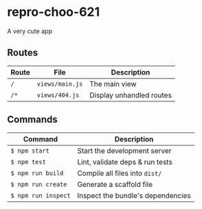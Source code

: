 # repro-choo-621
A very cute app

## Routes
Route              | File               | Description                     |
-------------------|--------------------|---------------------------------|
`/`                | `views/main.js`    | The main view
`/*`               | `views/404.js`     | Display unhandled routes

## Commands
Command                | Description                                      |
-----------------------|--------------------------------------------------|
`$ npm start`          | Start the development server
`$ npm test`           | Lint, validate deps & run tests
`$ npm run build`      | Compile all files into `dist/`
`$ npm run create`     | Generate a scaffold file
`$ npm run inspect`    | Inspect the bundle's dependencies